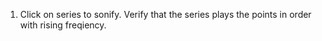 1. Click on series to sonify. Verify that the series plays the points in order with rising freqiency.